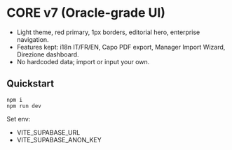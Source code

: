 # CORE v7 (Oracle-grade UI)
- Light theme, red primary, 1px borders, editorial hero, enterprise navigation.
- Features kept: i18n IT/FR/EN, Capo PDF export, Manager Import Wizard, Direzione dashboard.
- No hardcoded data; import or input your own.

## Quickstart
```
npm i
npm run dev
```

Set env:
- VITE_SUPABASE_URL
- VITE_SUPABASE_ANON_KEY

